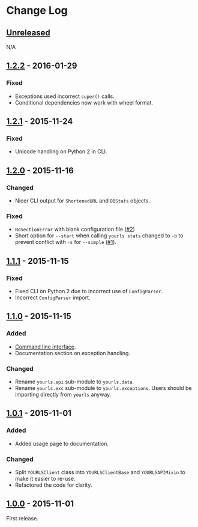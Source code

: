 # Change Log

## [Unreleased][unreleased]
N/A

## [1.2.2] - 2016-01-29
### Fixed
- Exceptions used incorrect `super()` calls.
- Conditional dependencies now work with wheel format.

## [1.2.1] - 2015-11-24
### Fixed
- Unicode handling on Python 2 in CLI.

## [1.2.0] - 2015-11-16
### Changed
- Nicer CLI output for `ShortenedURL` and `DBStats` objects.

### Fixed
- `NoSectionError` with blank configuration file ([#2])
- Short option for `--start` when calling `yourls stats` changed to `-b` to prevent conflict with `-s` for `--simple` ([#1]).

## [1.1.1] - 2015-11-15
### Fixed
- Fixed CLI on Python 2 due to incorrect use of `ConfigParser`.
- Incorrect `ConfigParser` import.

## [1.1.0] - 2015-11-15
### Added
- [Command line interface](http://yourls-python.readthedocs.org/en/latest/cli.html).
- Documentation section on exception handling.

### Changed
- Rename `yourls.api` sub-module to `yourls.data`.
- Rename `yourls.exc` sub-module to `yourls.exceptions`. Users should be importing directly from `yourls` anyway.

## [1.0.1] - 2015-11-01
### Added
- Added usage page to documentation.

### Changed
- Split `YOURLSClient` class into `YOURLSClientBase` and `YOURLSAPIMixin` to make it easier to re-use.
- Refactored the code for clarity.

## [1.0.0] - 2015-11-01

First release.

[unreleased]: https://github.com/RazerM/yourls-python/compare/1.2.2...HEAD
[1.2.2]: https://github.com/RazerM/yourls-python/compare/1.2.1...1.2.2
[1.2.1]: https://github.com/RazerM/yourls-python/compare/1.2.0...1.2.1
[1.2.0]: https://github.com/RazerM/yourls-python/compare/1.1.1...1.2.0
[1.1.1]: https://github.com/RazerM/yourls-python/compare/1.1.0...1.1.1
[1.1.0]: https://github.com/RazerM/yourls-python/compare/1.0.1...1.1.0
[1.0.1]: https://github.com/RazerM/yourls-python/compare/1.0.0...1.0.1
[1.0.0]: https://github.com/RazerM/yourls-python/compare/01e4bf7b77738eaca1246e238266887e009e0dbb...1.0.0

[#1]: https://github.com/RazerM/yourls-python/issues/1
[#2]: https://github.com/RazerM/yourls-python/issues/2
